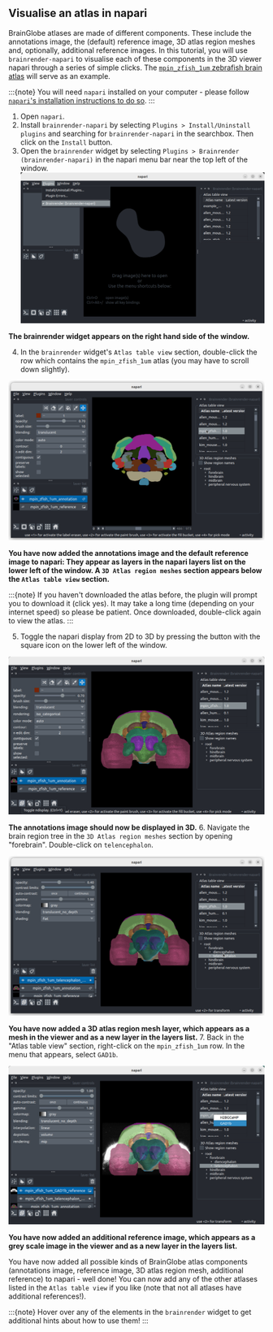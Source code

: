 ## Visualise an atlas in napari

BrainGlobe atlases are made of different components. These include the annotations image, the (default) reference image, 3D atlas region meshes and, optionally, additional reference images. In this tutorial, you will use `brainrender-napari` to visualise each of these components in the 3D viewer napari through a series of simple clicks. The [`mpin_zfish_1um` zebrafish brain atlas](https://doi.org/10.1016/j.neuron.2019.04.034) will serve as an example. 

:::{note}
You will need `napari` installed on your computer - please follow [`napari`'s installation instructions to do so](https://napari.org/stable/tutorials/fundamentals/installation.html).
:::

1. Open `napari`.
2. Install `brainrender-napari` by selecting `Plugins > Install/Uninstall plugins` and searching for `brainrender-napari` in the searchbox. Then click on the `Install` button.
3. Open the `brainrender` widget by selecting `Plugins > Brainrender (brainrender-napari)` in the napari menu bar near the top left of the window. 
![brainrender widget](./images/brainrender-napari/plugin-menu-brainrender-napari.png)

**The brainrender widget appears on the right hand side of the window.**

4. In the `brainrender` widget's `Atlas table view` section, double-click the row which contains the `mpin_zfish_1um` atlas (you may have to scroll down slightly).

![brainrender widget with added annotations](./images/brainrender-napari/added-brainrender-napari.png)

**You have now added the annotations image and the default reference image to napari: They appear as layers in the napari layers list on the lower left of the window. A `3D Atlas region meshes` section appears below the `Atlas table view` section.**

:::{note}
If you haven't downloaded the atlas before, the plugin will prompt you to download it (click yes). It may take a long time
(depending on your internet speed) so please be patient. Once downloaded, double-click again to view the atlas.
:::

5. Toggle the napari display from 2D to 3D by pressing the button with the square icon on the lower left of the window.

![brainrender widget with 3d display](./images/brainrender-napari/toggle-ndisplay-brainrender-napari.png)

**The annotations image should now be displayed in 3D.**
6. Navigate the brain region tree in the `3D Atlas region meshes` section by opening "forebrain". Double-click on `telencephalon`.

![brainrender widget with region mesh](./images/brainrender-napari/add-region-brainrender-napari.png)

 **You have now added a 3D atlas region mesh layer, which appears as a mesh in the viewer and as a new layer in the layers list.**
7. Back in the "Atlas table view" section, right-click on the `mpin_zfish_1um` row. In the menu that appears, select `GAD1b`.

![brainrender widget with additional reference](./images/brainrender-napari/additional-reference-brainrender-napari.png)

**You have now added an additional reference image, which appears as a grey scale image in the viewer and as a new layer in the layers list.**

You have now added all possible kinds of BrainGlobe atlas components (annotations image, reference image, 3D atlas region mesh, additional reference) to napari - well done! You can now add any of the other atlases listed in the `Atlas table view` if you like (note that not all atlases have additional references!). 

:::{note}
Hover over any of the elements in the `brainrender` widget to get additional hints about how to use them!
:::
